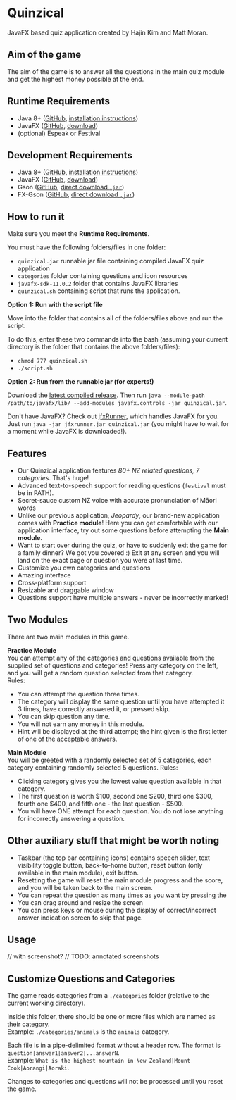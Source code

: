 # Quinzical

JavaFX based quiz application created by Hajin Kim and Matt Moran.

## Aim of the game

The aim of the game is to answer all the questions in the main quiz module and get the highest money possible at the end.

## Runtime Requirements

- Java 8+ ([GitHub](https://github.com/openjdk/jdk), [installation instructions](https://openjdk.java.net/install/))
- JavaFX ([GitHub](https://github.com/openjdk/jfx), [download](https://gluonhq.com/products/javafx/))
- (optional) Espeak or Festival

## Development Requirements

- Java 8+ ([GitHub](https://github.com/openjdk/jdk), [installation instructions](https://openjdk.java.net/install/))
- JavaFX ([GitHub](https://github.com/openjdk/jfx), [download](https://gluonhq.com/products/javafx/))
- Gson ([GitHub](https://github.com/google/gson), [direct download `.jar`](https://repo1.maven.org/maven2/com/google/code/gson/gson/2.8.6/gson-2.8.6.jar))
- FX-Gson ([GitHub](https://github.com/joffrey-bion/fx-gson), [direct download `.jar`](https://repo1.maven.org/maven2/org/hildan/fxgson/fx-gson/3.1.2/fx-gson-3.1.2.jar))

## How to run it

Make sure you meet the __Runtime Requirements__.

You must have the following folders/files in one folder:
- `quinzical.jar` runnable jar file containing compiled JavaFX quiz application
- `categories` folder containing questions and icon resources
- `javafx-sdk-11.0.2` folder that contains JavaFX libraries
- `quinzical.sh` containing script that runs the application. 

**Option 1: Run with the script file**

Move into the folder that contains all of the folders/files above and run the script.

To do this, enter these two commands into the bash (assuming your current directory is the folder that contains the above folders/files):
- `chmod 777 quinzical.sh`
- `./script.sh`

**Option 2: Run from the runnable jar (for experts!)**

Download the [latest compiled release](https://github.com/SOFTENG206-2020/assignment-3-and-project-team-24/releases/latest/download/quinzical.jar).
Then run `java --module-path /path/to/javafx/lib/ --add-modules javafx.controls -jar quinzical.jar`.
 
Don't have JavaFX? Check out [jfxRunner](https://github.com/DarkMatterMatt/jfxrunner/releases/latest), which handles JavaFX
for you. Just run `java -jar jfxrunner.jar quinzical.jar` (you might have to wait for a moment while JavaFX is downloaded!).

## Features

- Our Quinzical application features _80+ NZ related questions, 7 categories_. That's huge!
- Advanced text-to-speech support for reading questions (`festival` must be in PATH). 
- Secret-sauce custom NZ voice with accurate pronunciation of Māori words
- Unlike our previous application, _Jeopardy_, our brand-new application comes with __Practice module__! Here you can get comfortable with our application interface, try out some questions before attempting the __Main module__.
- Want to start over during the quiz, or have to suddenly exit the game for a family dinner? We got you covered :) Exit at any screen and you will land on the exact page or question you were at last time.
- Customize you own categories and questions
- Amazing interface
- Cross-platform support
- Resizable and draggable window
- Questions support have multiple answers - never be incorrectly marked!

## Two Modules

There are two main modules in this game.

**Practice Module**\
You can attempt any of the categories and questions available from the supplied set of questions and categories! Press any category on the left, and you will get a random question selected from that category.\
Rules:
- You can attempt the question three times.
- The category will display the same question until you have attempted it 3 times, have correctly answered it, or pressed skip.
- You can skip question any time.
- You will not earn any money in this module.
- Hint will be displayed at the third attempt; the hint given is the first letter of one of the acceptable answers.

**Main Module**\
You will be greeted with a randomly selected set of 5 categories, each category containing randomly selected 5 questions. 
Rules:
- Clicking category gives you the lowest value question available in that category.
- The first question is worth $100, second one $200, third one $300, fourth one $400, and fifth one - the last question - $500.
- You will have ONE attempt for each question. You do not lose anything for incorrectly answering a question.

## Other auxiliary stuff that might be worth noting
- Taskbar (the top bar containing icons) contains speech slider, text visibility toggle button, back-to-home button, reset button (only available in the main module), exit button.
- Resetting the game will reset the main module progress and the score, and you will be taken back to the main screen.
- You can repeat the question as many times as you want by pressing the 
- You can drag around and resize the screen
- You can press keys or mouse during the display of correct/incorrect answer indication screen to skip that page.

## Usage
// with screenshot?
// TODO: annotated screenshots

## Customize Questions and Categories
The game reads categories from a `./categories` folder (relative to the current working directory).

Inside this folder, there should be one or more files which are named as their category.
<br>Example: `./categories/animals` is the `animals` category.

Each file is in a pipe-delimited format without a header row. The format is `question|answer1|answer2|...answerN`.
<br>Example: `What is the highest mountain in New Zealand|Mount Cook|Aorangi|Aoraki`.

Changes to categories and questions will not be processed until you reset the game.

